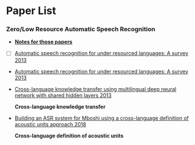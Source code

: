 # Paper List

### Zero/Low Resource Automatic Speech Recognition

- [**Notes for those papers**](https://hackmd.io/Gt5qkoVeTj-39Xn-bwYK5w?edit) 

- [ ] [Automatic speech recognition for under resourced languages: A survey 2013]( https://www.sciencedirect.com/science/article/pii/S0167639313000988)

- [Automatic speech recognition for under resourced languages: A survey 2013]( https://www.sciencedirect.com/science/article/pii/S0167639313000988)

- [Cross-language knowledge transfer using multilingual deep neural network with shared hidden layers 2013](https://www.microsoft.com/en-us/research/wp-content/uploads/2016/02/DNN-MultiLingual-ICASSP2013.pdf)

  **Cross-language knowledge transfer**

- [Building an ASR system for Mboshi using a cross-language definition of acoustic units approach 2018](http://odettescharenborg.ruhosting.nl/wp-content/uploads/2015/02/mboshi_revised.pdf)

  **Cross-language definition of acoustic units**

